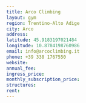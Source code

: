```yaml
---
title: Arco Climbing
layout: gym
region: Trentino-Alto Adige
city: Arco
address: 
latitude: 45.9183197021484
longitude: 10.8784198760986
email: info@arcoclimbing.it
phone: +39 338 1767550
website: 
annual_fee: 
ingress_price: 
monthly_subscription_price: 
structures: 
rent: 
---
```


